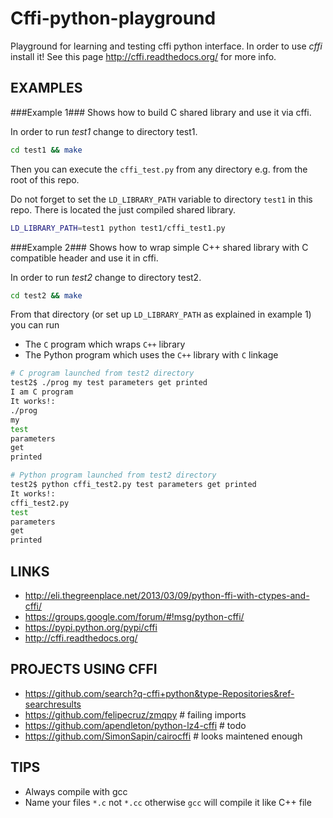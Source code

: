 Cffi-python-playground
======================
Playground for learning and testing cffi python interface.
In order to use *cffi* install it! See this page
http://cffi.readthedocs.org/ for more info.

EXAMPLES
--------

###Example 1###
Shows how to build C shared library and use it via cffi.

In order to run *test1* change to directory test1.

```sh
cd test1 && make
```

Then you can execute the `cffi_test.py` from any directory e.g. from the root of this repo.  

Do not forget to set the `LD_LIBRARY_PATH` variable to directory `test1` in this repo. There is located the just compiled shared library. 

```sh
LD_LIBRARY_PATH=test1 python test1/cffi_test1.py
```

###Example 2###
Shows how to wrap simple C++ shared library with C compatible header and use it in cffi.

In order to run *test2* change to directory test2.

```sh
cd test2 && make
```
From that directory (or set up `LD_LIBRARY_PATH` as explained in example 1) you can run
* The `C` program which wraps `C++` library
* The Python program which uses the `C++` library with `C` linkage

```sh
# C program launched from test2 directory
test2$ ./prog my test parameters get printed
I am C program
It works!:
./prog
my
test
parameters
get
printed
```

```sh
# Python program launched from test2 directory
test2$ python cffi_test2.py test parameters get printed
It works!:
cffi_test2.py
test
parameters
get
printed
```


LINKS
-----
* http://eli.thegreenplace.net/2013/03/09/python-ffi-with-ctypes-and-cffi/
* https://groups.google.com/forum/#!msg/python-cffi/
* https://pypi.python.org/pypi/cffi
* http://cffi.readthedocs.org/

PROJECTS USING CFFI 
-------------------
* https://github.com/search?q-cffi+python&type-Repositories&ref-searchresults
* https://github.com/felipecruz/zmqpy  # failing imports
* https://github.com/apendleton/python-lz4-cffi # todo
* https://github.com/SimonSapin/cairocffi  # looks maintened enough

TIPS
----
* Always compile with gcc
* Name your files `*.c` not `*.cc` otherwise `gcc` will compile it like C++ file
